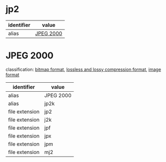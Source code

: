 # jp2

| identifier     | value
| -------------- | -----
| alias          | [JPEG 2000](#jpeg-2000)

# JPEG 2000
classification: [bitmap format](bitmap.md), [lossless and lossy compression format](compression.md), [image format](image.md)

| identifier     | value
| -------------- | -----
| alias          | JPEG 2000
| alias          | jp2k
| file extension | jp2
| file extension | j2k
| file extension | jpf
| file extension | jpx
| file extension | jpm
| file extension | mj2